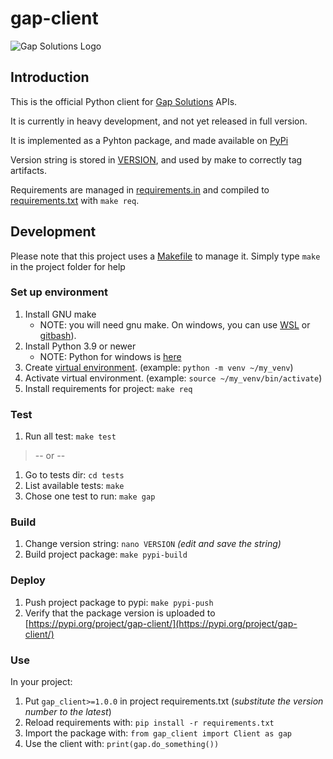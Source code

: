 # gap-client

![Gap Solutions Logo](http://gapsolutions.dk/wp-content/uploads/2024/09/standardlogo_gapsolutions_stort-1.png)


## Introduction

This is the official Python client for [Gap Solutions](https://gapsolutions.dk/) APIs.

It is currently in heavy development, and not yet released in full version.

It is implemented as a Pyhton package, and made available on [PyPi](https://pypi.org)

Version string is stored in [VERSION](./VERSION), and used by make to correctly tag artifacts.

Requirements are managed in [requirements.in](./requirements/requirements.in) and compiled to [requirements.txt](./requirements/requirements.txt) with `make req`.


## Development

Please note that this project uses a [Makefile](./Makefile) to manage it. Simply type `make` in the project folder for help

### Set up environment

1. Install GNU make
   * NOTE: you will need gnu make. On windows, you can use [WSL](https://learn.microsoft.com/en-us/windows/wsl/about) or [gitbash](https://gitforwindows.org/)).
1. Install Python 3.9 or newer
   * NOTE: Python for windows is [here](https://www.python.org/downloads/windows/)
1. Create [virtual environment](https://docs.python.org/3/library/venv.html). (example: `python -m venv ~/my_venv`)
1. Activate virtual environment. (example: `source ~/my_venv/bin/activate`)
1. Install requirements for project: `make req`


### Test

1. Run all test: `make test`

> -- or --

1. Go to tests dir: `cd tests`
1. List available tests: `make`
1. Chose one test to run: `make gap`

### Build

1. Change version string: `nano VERSION` *(edit and save the string)*
1. Build project package: `make pypi-build`

### Deploy

1. Push project package to pypi: `make pypi-push`
1. Verify that the package version is uploaded to [https://pypi.org/project/gap-client/](https://pypi.org/project/gap-client/)

### Use

In your project:
1. Put `gap_client>=1.0.0` in project requirements.txt (*substitute the version number to the latest*)
1. Reload requirements with: `pip install -r requirements.txt`
1. Import the package with: `from gap_client import Client as gap`
1. Use the client with: `print(gap.do_something())`

